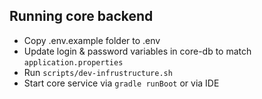 ## Running core backend
- Copy .env.example folder to .env
- Update login & password variables in core-db to match `application.properties`
- Run `scripts/dev-infrustructure.sh`
- Start core service via `gradle runBoot` or via IDE